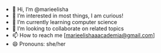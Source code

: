 - 👋 Hi, I’m @marieelisha
- 👀 I’m interested in most things, I am curious!
- 🌱 I’m currently learning computer science
- 💞️ I’m looking to collaborate on related topics 
- 📫 How to reach me [marieelishaaacademia@gmail.com]
- 😄 Pronouns: she/her

<!---
marieelisha/marieelisha is a ✨ special ✨ repository because its `README.md` (this file) appears on your GitHub profile.
You can click the Preview link to take a look at your changes.
--->
